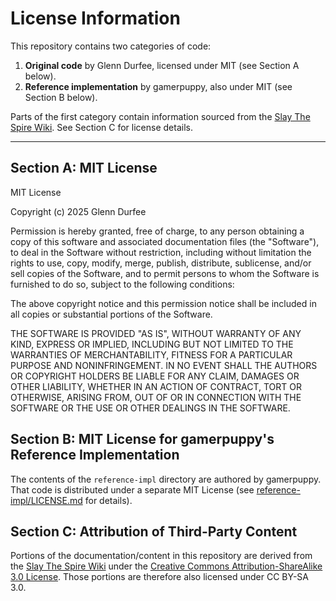# License Information

This repository contains two categories of code:

1. **Original code** by Glenn Durfee, licensed under MIT (see Section A below).
2. **Reference implementation** by gamerpuppy, also under MIT (see Section B below).

Parts of the first category contain information sourced from the
[Slay The Spire Wiki](https://slay-the-spire.fandom.com/wiki/Slay_the_Spire_Wiki). See Section C
for license details.


---


## Section A: MIT License

MIT License

Copyright (c) 2025 Glenn Durfee

Permission is hereby granted, free of charge, to any person obtaining a copy
of this software and associated documentation files (the "Software"), to deal
in the Software without restriction, including without limitation the rights
to use, copy, modify, merge, publish, distribute, sublicense, and/or sell
copies of the Software, and to permit persons to whom the Software is
furnished to do so, subject to the following conditions:

The above copyright notice and this permission notice shall be included in all
copies or substantial portions of the Software.

THE SOFTWARE IS PROVIDED "AS IS", WITHOUT WARRANTY OF ANY KIND, EXPRESS OR
IMPLIED, INCLUDING BUT NOT LIMITED TO THE WARRANTIES OF MERCHANTABILITY,
FITNESS FOR A PARTICULAR PURPOSE AND NONINFRINGEMENT. IN NO EVENT SHALL THE
AUTHORS OR COPYRIGHT HOLDERS BE LIABLE FOR ANY CLAIM, DAMAGES OR OTHER
LIABILITY, WHETHER IN AN ACTION OF CONTRACT, TORT OR OTHERWISE, ARISING FROM,
OUT OF OR IN CONNECTION WITH THE SOFTWARE OR THE USE OR OTHER DEALINGS IN THE
SOFTWARE.

## Section B: MIT License for gamerpuppy's Reference Implementation

The contents of the `reference-impl` directory are authored by gamerpuppy.
That code is distributed under a separate MIT License 
(see [reference-impl/LICENSE.md](reference-impl/LICENSE.md) for details).

## Section C: Attribution of Third-Party Content

Portions of the documentation/content in this repository are derived from the 
[Slay The Spire Wiki](https://slay-the-spire.fandom.com/wiki/Slay_the_Spire_Wiki) 
under the [Creative Commons Attribution-ShareAlike 3.0 License](https://creativecommons.org/licenses/by-sa/3.0/). 
Those portions are therefore also licensed under CC BY-SA 3.0.
